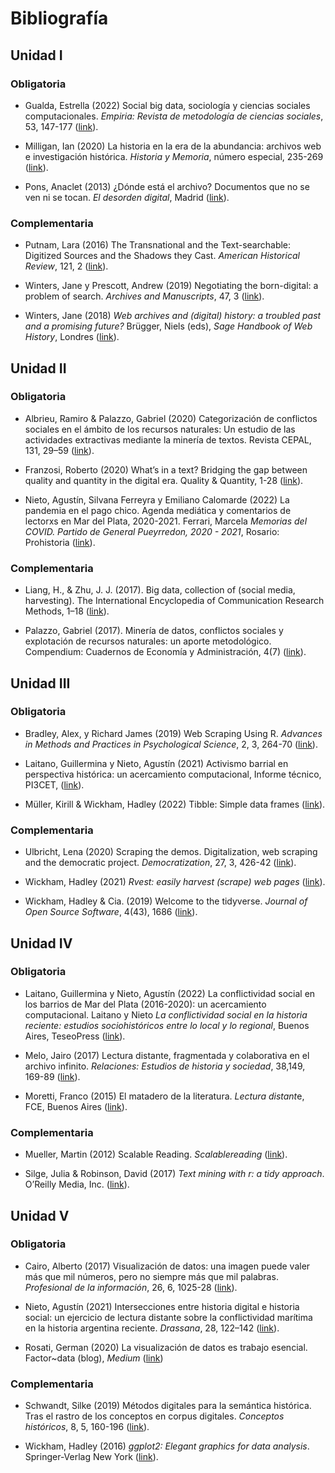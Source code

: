 # Bibliografía

## Unidad I

### Obligatoria

-   Gualda, Estrella (2022) Social big data, sociología y ciencias
    sociales computacionales. *Empiria: Revista de metodología de
    ciencias sociales*, 53, 147-177
    ([link](https://revistas.uned.es/index.php/empiria/article/view/32631/24825 "Social big data, sociología y ciencias sociales computacionales")).

-   Milligan, Ian (2020) La historia en la era de la abundancia:
    archivos web e investigación histórica. *Historia y Memoria*, número
    especial, 235-269
    ([link](https://revistas.uptc.edu.co/index.php/historia_memoria/article/view/11587/9649 "La historia en la era de la abundancia")).

-   Pons, Anaclet (2013) ¿Dónde está el archivo? Documentos que no se
    ven ni se tocan. *El desorden digital*, Madrid
    ([link](https://github.com/agusnieto77/Sem-HCACSo/raw/main/docs/biblio/Pons%20-%20D%C3%B3nde%20est%C3%A1%20el%20archivo%20V.pdf "¿Dónde está el archivo?")).

### Complementaria

-   Putnam, Lara (2016) The Transnational and the Text-searchable:
    Digitized Sources and the Shadows they Cast. *American Historical
    Review*, 121, 2
    ([link](https://academic.oup.com/ahr/article/121/2/377/2581842 "The Transnational and the Text-searchable")).

-   Winters, Jane y Prescott, Andrew (2019) Negotiating the
    born-digital: a problem of search. *Archives and Manuscripts*, 47, 3
    ([link](https://sci-hub.se/https://doi.org/10.1080/01576895.2019.1640753 "Negotiating the born-digital: a problem of search")).

-   Winters, Jane (2018) *Web archives and (digital) history: a troubled
    past and a promising future?* Brügger, Niels (eds), *Sage Handbook
    of Web History*, Londres
    ([link](https://sas-space.sas.ac.uk/9202/1/Web%20archives%20and%20digital%20history.pdf "Web archives and (digital) history")).

## Unidad II

### Obligatoria

-   Albrieu, Ramiro & Palazzo, Gabriel (2020) Categorización de
    conflictos sociales en el ámbito de los recursos naturales: Un
    estudio de las actividades extractivas mediante la minería de
    textos. Revista CEPAL, 131, 29–59
    ([link](https://repositorio.cepal.org/bitstream/handle/11362/45952/RVE131_Albrieu.pdf?sequence=1&isAllowed=y "Categorización de conflictos sociales en el ámbito de los recursos naturales")).

-   Franzosi, Roberto (2020) What’s in a text? Bridging the gap between
    quality and quantity in the digital era. Quality & Quantity, 1-28
    ([link](https://sci-hub.se/https://doi.org/10.1007/s11135-020-01067-6 "What's in a text?")).

-   Nieto, Agustín, Silvana Ferreyra y Emiliano Calomarde (2022) La
    pandemia en el pago chico. Agenda mediática y comentarios de
    lectorxs en Mar del Plata, 2020-2021. Ferrari, Marcela *Memorias del
    COVID. Partido de General Pueyrredon, 2020 - 2021*, Rosario:
    Prohistoria
    ([link](https://www.academia.edu/77606214/TIEMPOS_DE_PANDEMIA "La pandemia en el pago chico")).

### Complementaria

-   Liang, H., & Zhu, J. J. (2017). Big data, collection of (social
    media, harvesting). The International Encyclopedia of Communication
    Research Methods, 1–18
    ([link](https://sci-hub.se/https://doi.org/10.1002/9781118901731.iecrm0015 "Big data, collection of (social media, harvesting)")). 

-   Palazzo, Gabriel (2017). Minerı́a de datos, conflictos sociales y
    explotación de recursos naturales: un aporte metodológico.
    Compendium: Cuadernos de Economı́a y Administración, 4(7)
    ([link](http://www.revistas.espol.edu.ec/index.php/compendium/article/view/179/165 "Minerı́a de datos, conflictos sociales y explotación de recursos naturales")).

## Unidad III

### Obligatoria

-   Bradley, Alex, y Richard James (2019) Web Scraping Using R.
    *Advances in Methods and Practices in Psychological Science*, 2, 3,
    264-70
    ([link](https://doi.org/10.1177/2515245919859535 "Web Scraping Using R")).

-   Laitano, Guillermina y Nieto, Agustín (2021) Activismo barrial en
    perspectiva histórica: un acercamiento computacional, Informe
    técnico, PI3CET,
    ([link](https://gesmar.estudiosmaritimossociales.org/Informe_GESMar_PI3CET_parte1.html "Activismo barrial en perspectiva histórica")).

-   Müller, Kirill & Wickham, Hadley (2022) Tibble: Simple data frames
    ([link](https://cran.r-project.org/web/packages/tibble/tibble.pdf "Tibble")).

### Complementaria

-   Ulbricht, Lena (2020) Scraping the demos. Digitalization, web
    scraping and the democratic project. *Democratization*, 27, 3,
    426-42
    ([link](https://doi.org/10.1080/13510347.2020.1714595 "Scraping the demos")).

-   Wickham, Hadley (2021) *Rvest: easily harvest (scrape) web pages*
    ([link](https://cran.r-project.org/web/packages/rvest/rvest.pdf "easily harvest (scrape) web pages")).

-   Wickham, Hadley & Cia. (2019) Welcome to the tidyverse. *Journal of
    Open Source Software*, 4(43), 1686
    ([link](https://doi.org/10.21105/joss.01686 "Welcome to the tidyverse")).

## Unidad IV

### Obligatoria

-   Laitano, Guillermina y Nieto, Agustín (2022) La conflictividad
    social en los barrios de Mar del Plata (2016-2020): un acercamiento
    computacional. Laitano y Nieto *La conflictividad social en la
    historia reciente: estudios sociohistóricos entre lo local y lo
    regional*, Buenos Aires, TeseoPress ([link](#)).

-   Melo, Jairo (2017) Lectura distante, fragmentada y colaborativa en
    el archivo infinito. *Relaciones: Estudios de historia y sociedad*,
    38,149, 169-89
    ([link](https://www.scielo.org.mx/pdf/rz/v38n149/2448-7554-rz-38-149-00169.pdf "Lectura distante, fragmentada y colaborativa en el archivo infinito")).

-   Moretti, Franco (2015) El matadero de la literatura. *Lectura
    distant*e, FCE, Buenos Aires
    ([link](https://github.com/agusnieto77/Sem-HCACSo/raw/main/docs/biblio/Moretti%20-%20El%20matadero%20de%20la%20literatura%20III.pdf "El matadero de la literatura")).

### Complementaria

-   Mueller, Martin (2012) Scalable Reading. *Scalablereading*
    ([link](https://scalablereading.northwestern.edu/?page_id=22 "Scalable Reading")).

-   Silge, Julia & Robinson, David (2017) *Text mining with r: a tidy
    approach*. O’Reilly Media,
    Inc. ([link](https://www.tidytextmining.com/ "Text mining with r")).

## Unidad V

### Obligatoria

-   Cairo, Alberto (2017) Visualización de datos: una imagen puede valer
    más que mil números, pero no siempre más que mil palabras.
    *Profesional de la información*, 26, 6, 1025-28
    ([link](https://doi.org/10.3145/epi.2017.nov.02 "Visualización de datos")).

-   Nieto, Agustín (2021) Intersecciones entre historia digital e
    historia social: un ejercicio de lectura distante sobre la
    conflictividad marítima en la historia argentina reciente.
    *Drassana*, 28, 122–142
    ([link](https://doi.org/10.51829/Drassana.28.650 "Intersecciones entre historia digital e historia social")).

-   Rosati, German (2020) La visualización de datos es trabajo esencial.
    Factor~data (blog), *Medium*
    ([link](https://medium.com/factor-data/la-visualizaci%C3%B3n-de-datos-es-trabajo-esencial-ea7acc20b5d3 "La visualización de datos es trabajo esencial"))

### Complementaria

-   Schwandt, Silke (2019) Métodos digitales para la semántica
    histórica. Tras el rastro de los conceptos en corpus digitales.
    *Conceptos históricos*, 8, 5, 160-196
    ([link](https://revistasacademicas.unsam.edu.ar/index.php/conhist/article/download/79/63/125 "Métodos digitales para la semántica histórica")).

-   Wickham, Hadley (2016) *ggplot2: Elegant graphics for data
    analysis*. Springer-Verlag New York
    ([link](https://github.com/agusnieto77/Sem-HCACSo/raw/main/docs/biblio/Hadley%20Wickham%20-%20ggplot2_%20Elegant%20Graphics%20for%20Data%20Analysis.pdf "ggplot2")).
